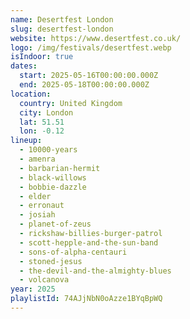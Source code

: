 ```yaml
---
name: Desertfest London
slug: desertfest-london
website: https://www.desertfest.co.uk/
logo: /img/festivals/desertfest.webp
isIndoor: true
dates:
  start: 2025-05-16T00:00:00.000Z
  end: 2025-05-18T00:00:00.000Z
location:
  country: United Kingdom
  city: London
  lat: 51.51
  lon: -0.12
lineup:
  - 10000-years
  - amenra
  - barbarian-hermit
  - black-willows
  - bobbie-dazzle
  - elder
  - erronaut
  - josiah
  - planet-of-zeus
  - rickshaw-billies-burger-patrol
  - scott-hepple-and-the-sun-band
  - sons-of-alpha-centauri
  - stoned-jesus
  - the-devil-and-the-almighty-blues
  - volcanova
year: 2025
playlistId: 74AJjNbN0oAzze1BYqBpWQ
---
```

